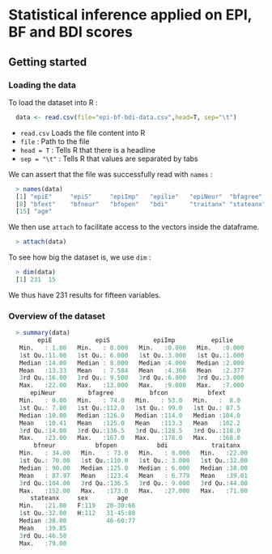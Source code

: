 # Statistical inference applied on EPI, BF and BDI scores

## Getting started

### Loading the data

To load the dataset into R :

```r
  data <- read.csv(file="epi-bf-bdi-data.csv",head=T, sep="\t")
```

- `read.csv` Loads the file content into R
- `file` : Path to the file
- `head = T` : Tells R that there is a headline
- `sep = "\t"` : Tells R that values are separated by tabs

We can assert that the file was successfully read with `names` :

```r
  > names(data)
  [1] "epiE"     "epiS"     "epiImp"   "epilie"   "epiNeur"  "bfagree"  "bfcon"
  [8] "bfext"    "bfneur"   "bfopen"   "bdi"      "traitanx" "stateanx" "sex"
  [15] "age"
```

We then use `attach` to facilitate access to the vectors inside the dataframe.

```r
  > attach(data)
```

To see how big the dataset is, we use `dim` :

```r
  > dim(data)
  [1] 231  15
```

We thus have 231 results for fifteen variables.

### Overview of the dataset

```r
  > summary(data)
        epiE            epiS            epiImp          epilie     
   Min.   : 1.00   Min.   : 0.000   Min.   :0.000   Min.   :0.000  
   1st Qu.:11.00   1st Qu.: 6.000   1st Qu.:3.000   1st Qu.:1.000  
   Median :14.00   Median : 8.000   Median :4.000   Median :2.000  
   Mean   :13.33   Mean   : 7.584   Mean   :4.368   Mean   :2.377  
   3rd Qu.:16.00   3rd Qu.: 9.500   3rd Qu.:6.000   3rd Qu.:3.000  
   Max.   :22.00   Max.   :13.000   Max.   :9.000   Max.   :7.000  
      epiNeur         bfagree          bfcon           bfext      
   Min.   : 0.00   Min.   : 74.0   Min.   : 53.0   Min.   :  8.0  
   1st Qu.: 7.00   1st Qu.:112.0   1st Qu.: 99.0   1st Qu.: 87.5  
   Median :10.00   Median :126.0   Median :114.0   Median :104.0  
   Mean   :10.41   Mean   :125.0   Mean   :113.3   Mean   :102.2  
   3rd Qu.:14.00   3rd Qu.:136.5   3rd Qu.:128.5   3rd Qu.:118.0  
   Max.   :23.00   Max.   :167.0   Max.   :178.0   Max.   :168.0  
       bfneur           bfopen           bdi            traitanx    
   Min.   : 34.00   Min.   : 73.0   Min.   : 0.000   Min.   :22.00  
   1st Qu.: 70.00   1st Qu.:110.0   1st Qu.: 3.000   1st Qu.:32.00  
   Median : 90.00   Median :125.0   Median : 6.000   Median :38.00  
   Mean   : 87.97   Mean   :123.4   Mean   : 6.779   Mean   :39.01  
   3rd Qu.:104.00   3rd Qu.:136.5   3rd Qu.: 9.000   3rd Qu.:44.00  
   Max.   :152.00   Max.   :173.0   Max.   :27.000   Max.   :71.00  
      stateanx     sex        age    
   Min.   :21.00   F:119   20-30:66  
   1st Qu.:32.00   H:112   31-45:88  
   Median :38.00           46-60:77  
   Mean   :39.85                     
   3rd Qu.:46.50                     
   Max.   :79.00 
```

